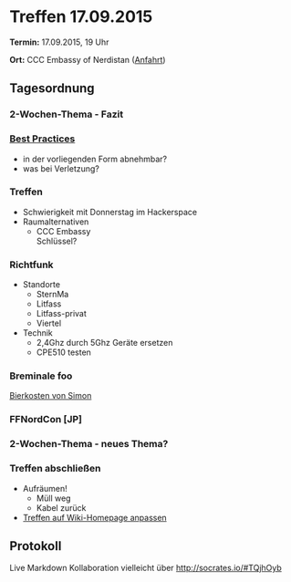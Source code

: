 # Treffen 17.09.2015

**Termin:** 17.09.2015, 19 Uhr

**Ort:** CCC Embassy of Nerdistan ([Anfahrt](http://embassy.ccchb.de/b/about))

## Tagesordnung
### 2-Wochen-Thema - Fazit

### [Best Practices](http://wiki.bremen.freifunk.net/Anleitungen/Best-Practices)
  * in der vorliegenden Form abnehmbar?
  * was bei Verletzung?

### Treffen
* Schwierigkeit mit Donnerstag im Hackerspace
* Raumalternativen
  * CCC Embassy  
    Schlüssel?

### Richtfunk
* Standorte
  * SternMa
  * Litfass
  * Litfass-privat
  * Viertel
* Technik
  * 2,4Ghz durch 5Ghz Geräte ersetzen
  * CPE510 testen

### Breminale foo
[Bierkosten von Simon](https://dudle.hackerspace-bremen.de/FFHB-Breminale-Biergeld/)


### FFNordCon [JP]

### 2-Wochen-Thema - neues Thema?


### Treffen abschließen
* Aufräumen!
  * Müll weg
  * Kabel zurück
* [Treffen auf Wiki-Homepage anpassen](Home)

## Protokoll
Live Markdown Kollaboration vielleicht über http://socrates.io/#TQjhOyb